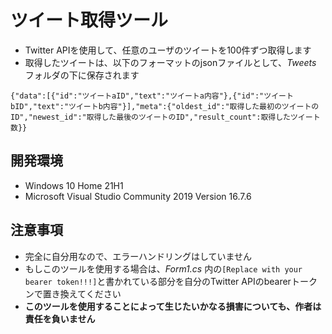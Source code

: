 # ツイート取得ツール
- Twitter APIを使用して、任意のユーザのツイートを100件ずつ取得します
- 取得したツイートは、以下のフォーマットのjsonファイルとして、_Tweets_ フォルダの下に保存されます
```
{"data":[{"id":"ツイートaID","text":"ツイートa内容"},{"id":"ツイートbID","text":"ツイートb内容"}],"meta":{"oldest_id":"取得した最初のツイートのID","newest_id":"取得した最後のツイートのID","result_count":取得したツイート数}}
```
## 開発環境
- Windows 10 Home 21H1
- Microsoft Visual Studio Community 2019 Version 16.7.6
## 注意事項
- 完全に自分用なので、エラーハンドリングはしていません
- もしこのツールを使用する場合は、_Form1.cs_ 内の`[Replace with your bearer token!!!]`と書かれている部分を自分のTwitter APIのbearerトークンで置き換えてください
- **このツールを使用することによって生じたいかなる損害についても、作者は責任を負いません**

